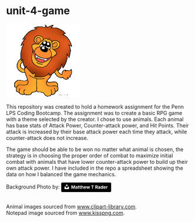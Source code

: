# unit-4-game

<img src="assets/images/lion.gif" alt="lion clip-art">

This repository was created to hold a homework assignment for the Penn LPS Coding Bootcamp. The assignment was to create a basic RPG game with a theme selected by the creator. I chose to use animals. Each animal has base stats of Attack Power, Counter-attack power, and Hit Points. Their attack is increased by their base attack power each time they attack, while counter-attack does not increase. 

The game should be able to be won no matter what animal is chosen, the strategy is in choosing the proper order of combat to maximize initial combat with animals that have lower counter-attack power to build up their own attack power. I have included in the repo a spreadsheet showing the data on how I balanced the game mechanics. 

Background Photo by: <a style="background-color:black;color:white;text-decoration:none;padding:4px 6px;font-family:-apple-system, BlinkMacSystemFont, &quot;San Francisco&quot;, &quot;Helvetica Neue&quot;, Helvetica, Ubuntu, Roboto, Noto, &quot;Segoe UI&quot;, Arial, sans-serif;font-size:12px;font-weight:bold;line-height:1.2;display:inline-block;border-radius:3px" href="https://unsplash.com/@matthew_t_rader?utm_medium=referral&amp;utm_campaign=photographer-credit&amp;utm_content=creditBadge" target="_blank" rel="noopener noreferrer" title="Download free do whatever you want high-resolution photos from Matthew T Rader"><span style="display:inline-block;padding:2px 3px"><svg xmlns="http://www.w3.org/2000/svg" style="height:12px;width:auto;position:relative;vertical-align:middle;top:-2px;fill:white" viewBox="0 0 32 32"><path d="M10 9V0h12v9H10zm12 5h10v18H0V14h10v9h12v-9z"></path></svg></span><span style="display:inline-block;padding:2px 3px">Matthew T Rader</span></a>

<br>Animal images sourced from <a href="www.clipart-library.com">www.clipart-library.com</a>.
<br>Notepad image sourced from <a href="www.kisspng.com">www.kisspng.com</a>. 